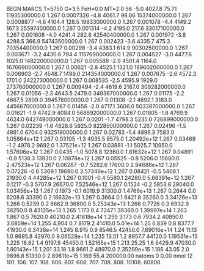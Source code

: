 BEGN
MARCS T=5750 G=3.5 FeH=0.0 MT=2.0
                  56
-5.0 4027.8 75.71 11935300000.0 1.267 0.0007326 
-4.8 4061.7 98.66 15374000000.0 1.267 0.0008877 
-4.6 4104.4 128.5 19833000000.0 1.267 0.001078 
-4.4 4149.2 167.3 25597400000.0 1.267 0.001314 
-4.2 4195.0 217.6 33017100000.0 1.267 0.001608 
-4.0 4241.4 282.8 42540400000.0 1.267 0.001972 
-3.8 4288.5 366.9 54743500000.0 1.267 0.002423 
-3.6 4335.7 475.3 70354400000.0 1.267 0.00298 
-3.4 4383.1 614.9 90302500000.0 1.267 0.003671 
-3.2 4430.6 794.4 115769000000.0 1.267 0.004527 
-3.0 4477.6 1025.0 148220000000.0 1.267 0.005588 
-2.9 4501.4 1164.0 167669000000.0 1.267 0.00621 
-2.8 4525.1 1321.0 189602000000.0 1.267 0.006903 
-2.7 4548.7 1499.0 214354000000.0 1.267 0.007675 
-2.6 4572.3 1701.0 242273000000.0 1.267 0.008535 
-2.5 4595.9 1929.0 273760000000.0 1.267 0.009494 
-2.4 4619.6 2187.0 309282000000.0 1.267 0.01056 
-2.3 4643.5 2479.0 349367000000.0 1.267 0.01175 
-2.2 4667.5 2809.0 394578000000.0 1.267 0.01308 
-2.1 4692.1 3183.0 445667000000.0 1.267 0.01456 
-2.0 4717.1 3606.0 503387000000.0 1.267 0.01621 
-1.9 4742.9 4084.0 568692000000.0 1.267 0.01805 
-1.8 4769.9 4624.0 642749000000.0 1.267 0.0201 
-1.7 4798.3 5235.0 726899000000.0 1.267 0.02239 
-1.6 4828.6 5925.0 822850000000.0 1.267 0.02496 
-1.5 4861.0 6704.0 932519000000.0 1.267 0.02783 
-1.4 4896.3 7583.0 1.05864e+12 1.267 0.03105 
-1.3 4935.5 8575.0 1.20492e+12 1.267 0.03469 
-1.2 4978.2 9692.0 1.37521e+12 1.267 0.03881 
-1.1 5025.7 10950.0 1.57606e+12 1.267 0.0435 
-1.0 5078.8 12360.0 1.81632e+12 1.267 0.04891 
-0.9 5138.3 13930.0 2.10878e+12 1.267 0.05525 
-0.8 5206.0 15680.0 2.47523e+12 1.267 0.06287 
-0.7 5282.6 17600.0 2.94688e+12 1.267 0.07226 
-0.6 5369.1 19690.0 3.57346e+12 1.267 0.08421 
-0.5 5468.1 21930.0 4.44285e+12 1.267 0.1001 
-0.4 5580.1 24280.0 5.68391e+12 1.267 0.1217 
-0.3 5707.9 26670.0 7.52546e+12 1.267 0.1524 
-0.2 5853.8 29040.0 1.03456e+13 1.267 0.1973 
-0.1 6019.9 31300.0 1.4769e+13 1.267 0.2644 
0.0 6208.6 33390.0 2.18632e+13 1.267 0.3664 
0.1 6421.8 35260.0 3.34126e+13 1.266 0.5239 
0.2 6662.9 36890.0 5.25343e+13 1.266 0.7726 
0.3 6932.9 38250.0 8.43125e+13 1.265 1.173 
0.4 7247.1 39360.0 1.39997e+14 1.263 1.867 
0.5 7620.0 40210.0 2.41818e+14 1.259 3.173 
0.6 7934.2 40850.0 3.6859e+14 1.255 4.904 
0.7 8179.2 41410.0 5.01e+14 1.25 6.839 
0.8 8377.7 41930.0 6.3438e+14 1.245 8.915 
0.9 8546.5 42450.0 7.69016e+14 1.24 11.13 
1.0 8695.8 42970.0 9.06528e+14 1.235 13.51 
1.2 8957.7 44120.0 1.19531e+15 1.225 18.82 
1.4 9197.9 45450.0 1.52165e+15 1.213 25.25 
1.6 9429.9 47030.0 1.90143e+15 1.201 33.18 
1.8 9661.2 48970.0 2.35299e+15 1.186 43.05 
2.0 9896.8 51330.0 2.89811e+15 1.169 55.4 
200000.00
natoms              0      0.00
nmol          12
          101.         106.       107.      108.         606.        607.        608.
          707.         708.       808.    10108.       60808.
